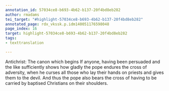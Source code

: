 ```yaml
---
annotation_id: 57034ce8-b693-4b62-b137-20f4bd8eb282
author: rmadams
tei_target: "#highlight-57034ce8-b693-4b62-b137-20f4bd8eb282"
annotated_page: rdx_vkssk.p.idm140051176598048
page_index: 16
target: highlight-57034ce8-b693-4b62-b137-20f4bd8eb282
tags:
- texttranslation

---
```

Antichrist: The canon which begins If anyone, having been persuaded and the like sufficiently shows how gladly the pope endures the cross of adversity, when he curses all those who lay their hands on priests and gives them to the devil. And thus the pope also bears the cross of having to be carried by baptised Christians on their shoulders.